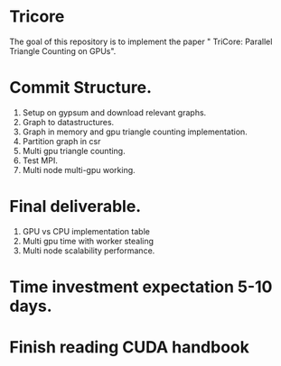 # Tricore

The goal of this repository is to implement the paper 
" TriCore: Parallel Triangle Counting on GPUs". 

# Commit Structure.
 1. Setup on gypsum and download relevant graphs.
 2. Graph to datastructures.
 3. Graph in memory and gpu triangle counting implementation.
 4. Partition graph in csr
 5. Multi gpu triangle counting.
 6. Test MPI.
 7. Multi node multi-gpu working. 
 
 
 # Final deliverable. 
 
 1. GPU vs CPU implementation table
 2. Multi gpu time with worker stealing 
 3. Multi node scalability performance.


# Time investment expectation 5-10 days. 

# Finish reading CUDA handbook
